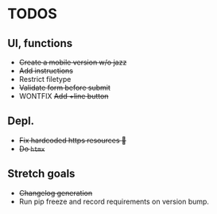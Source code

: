 # TODOS

## UI, functions
- ~~Create a mobile version w/o jazz~~
- ~~Add instructions~~
- Restrict filetype
- ~~Validate form before submit~~
- WONTFIX ~~Add +line button~~ 

## Depl.
- ~~Fix hardcoded https resources :facepalm:~~
- ~~Do `htmx`~~ 

## Stretch goals
- ~~Changelog generation~~
- Run pip freeze and record requirements on version bump.